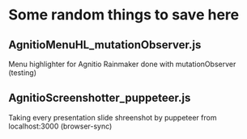 # Some random things to save here

## AgnitioMenuHL_mutationObserver.js
Menu highlighter for Agnitio Rainmaker done with mutationObserver (testing)

## AgnitioScreenshotter_puppeteer.js
Taking every presentation slide shreenshot by puppeteer from localhost:3000 (browser-sync)